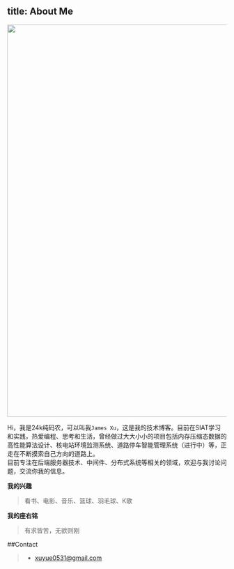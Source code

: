 title: About Me
---

<img src="http://bruce.u.qiniudn.com/2013/11/27/reading/photos-1.jpg" style="display:block;margin:auto" width="900px" />

Hi，我是24k纯码农，可以叫我`James Xu`，这是我的技术博客。目前在SIAT学习和实践，热爱编程、思考和生活，曾经做过大大小小的项目包括内存压缩态数据的高性能算法设计、核电站环境监测系统、道路停车智能管理系统（进行中）等，正走在不断摸索自己方向的道路上。  
目前专注在后端服务器技术、中间件、分布式系统等相关的领域，欢迎与我讨论问题，交流你我的信息。  
  
**我的兴趣**
> 看书、电影、音乐、篮球、羽毛球、K歌

**我的座右铭**
> 有求皆苦，无欲则刚

##Contact
> * xuyue0531@gmail.com


